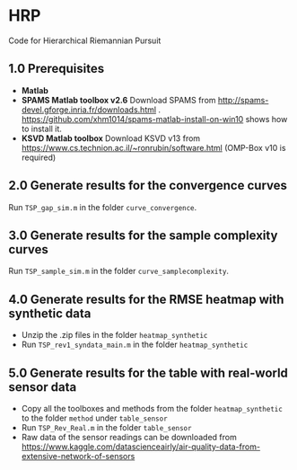 # HRP
Code for Hierarchical Riemannian Pursuit

## 1.0 Prerequisites
+ **Matlab**
+ **SPAMS Matlab toolbox v2.6**
Download SPAMS from  http://spams-devel.gforge.inria.fr/downloads.html .
https://github.com/xhm1014/spams-matlab-install-on-win10 shows how to install it.
+ **KSVD Matlab toolbox**
Download KSVD v13 from https://www.cs.technion.ac.il/~ronrubin/software.html
(OMP-Box v10 is required)

## 2.0 Generate results for the convergence curves
Run   `TSP_gap_sim.m` in the folder `curve_convergence`.

## 3.0 Generate results for the sample complexity curves
Run  `TSP_sample_sim.m` in the folder `curve_samplecomplexity`.

## 4.0 Generate results for the RMSE heatmap with synthetic data
+ Unzip the .zip files in the folder `heatmap_synthetic`
+ Run `TSP_rev1_syndata_main.m` in the folder `heatmap_synthetic`

## 5.0 Generate results for the table with real-world sensor data
+ Copy all the toolboxes and methods from the folder `heatmap_synthetic` to the folder `method` under `table_sensor`
+ Run `TSP_Rev_Real.m` in the folder `table_sensor`
+ Raw data of the sensor readings can be downloaded from https://www.kaggle.com/datascienceairly/air-quality-data-from-extensive-network-of-sensors
